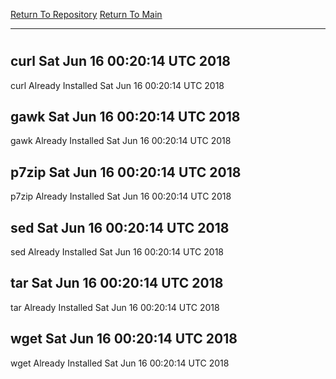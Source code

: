 [Return To Repository](https://github.com/deathbybandaid/piholeparser/)
[Return To Main](https://github.com/deathbybandaid/piholeparser/blob/master/RecentRunLogs/Mainlog.md)
____________________________________
# 
## curl Sat Jun 16 00:20:14 UTC 2018
curl Already Installed Sat Jun 16 00:20:14 UTC 2018
## gawk Sat Jun 16 00:20:14 UTC 2018
gawk Already Installed Sat Jun 16 00:20:14 UTC 2018
## p7zip Sat Jun 16 00:20:14 UTC 2018
p7zip Already Installed Sat Jun 16 00:20:14 UTC 2018
## sed Sat Jun 16 00:20:14 UTC 2018
sed Already Installed Sat Jun 16 00:20:14 UTC 2018
## tar Sat Jun 16 00:20:14 UTC 2018
tar Already Installed Sat Jun 16 00:20:14 UTC 2018
## wget Sat Jun 16 00:20:14 UTC 2018
wget Already Installed Sat Jun 16 00:20:14 UTC 2018
